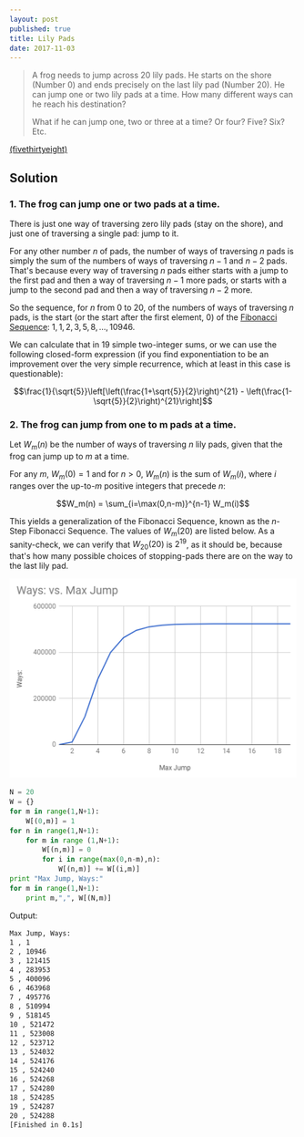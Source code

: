 ```yaml
---
layout: post
published: true
title: Lily Pads
date: 2017-11-03
---
```


>A frog needs to jump across 20 lily pads. He starts on the shore (Number 0) and ends precisely on the last lily pad (Number 20). He can jump one or two lily pads at a time. How many different ways can he reach his destination?
>
>What if he can jump one, two or three at a time? Or four? Five? Six? Etc.

<!--more-->

[(fivethirtyeight)](https://fivethirtyeight.com/features/can-you-pick-up-sticks-can-you-help-a-frogger-out/)

## Solution

### 1. The frog can jump one or two pads at a time.

There is just one way of traversing zero lily pads (stay on the shore), and just one of traversing a single pad: jump to it.

For any other number $n$ of pads, the number of ways of traversing $n$ pads is simply the sum of the numbers of ways of traversing $n-1$ and $n-2$ pads. That's because every way of traversing $n$ pads either starts with a jump to the first pad and then a way of traversing $n-1$ more pads, or starts with a jump to the second pad and then a way of traversing $n-2$ more.

So the sequence, for $n$ from $0$ to $20$, of the numbers of ways of traversing $n$ pads, is the start (or the start after the first element, $0$) of the [Fibonacci Sequence](https://en.wikipedia.org/wiki/Fibonacci_number): $1,1,2,3,5,8, \ldots, 10946$. 

We can calculate that in $19$ simple two-integer sums, or we can use the following closed-form expression (if you find exponentiation to be an improvement over the very simple recurrence, which at least in this case is questionable):

$$\frac{1}{\sqrt{5}}\left[\left(\frac{1+\sqrt{5}}{2}\right)^{21} - 
\left(\frac{1-\sqrt{5}}{2}\right)^{21}\right]$$

### 2. The frog can jump from one to m pads at a time.

Let $W_m(n)$ be the number of ways of traversing $n$ lily pads, given that the frog can jump up to $m$ at a time.

For any $m$, $W_m(0) = 1$ and for $n>0$, $W_m(n)$ is the sum of $W_m(i)$, where $i$ ranges over the up-to-$m$ positive integers that precede $n$:

$$W_m(n) = \sum_{i=\max(0,n-m)}^{n-1} W_m(i)$$

This yields a generalization of the Fibonacci Sequence, known as the $n$-Step Fibonacci Sequence. The values of $W_m(20)$ are listed below.  As a sanity-check, we can verify that $W_20(20)$ is $2^{19}$, as it should be, because that's how many possible choices of stopping-pads there are on the way to the last lily pad.

![Graph of max jump versus number of ways to traverse the lily pads](/img/LilyPad.png)

```python
N = 20
W = {}
for m in range(1,N+1):
	W[(0,m)] = 1
for n in range(1,N+1):
	for m in range (1,N+1):
		W[(n,m)] = 0
		for i in range(max(0,n-m),n):
			W[(n,m)] += W[(i,m)]
print "Max Jump, Ways:"
for m in range(1,N+1):	
	print m,",", W[(N,m)]
```

Output:

```
Max Jump, Ways:
1 , 1
2 , 10946
3 , 121415
4 , 283953
5 , 400096
6 , 463968
7 , 495776
8 , 510994
9 , 518145
10 , 521472
11 , 523008
12 , 523712
13 , 524032
14 , 524176
15 , 524240
16 , 524268
17 , 524280
18 , 524285
19 , 524287
20 , 524288
[Finished in 0.1s]
```

<br>
